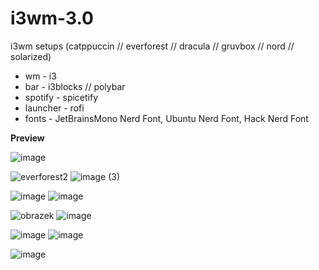# i3wm-3.0
i3wm setups (catppuccin // everforest // dracula // gruvbox // nord // solarized)
* wm - i3
* bar - i3blocks // polybar
* spotify - spicetify 
* launcher - rofi
* fonts - JetBrainsMono Nerd Font, Ubuntu Nerd Font, Hack Nerd Font

**Preview**

![image](https://github.com/krstfz/i3wm/assets/126676125/6b8cfbbc-b524-45ef-ade5-f76a90746004)

![everforest2](https://user-images.githubusercontent.com/126676125/235354947-ac0db0e8-f42d-4dd9-a276-a37e89c33877.png)
![image (3)](https://github.com/krstfz/i3wm/assets/126676125/fefb42cc-6932-4126-a772-887b1058fc3e)

![image](https://github.com/krstfz/i3wm/assets/126676125/cf450de7-45a0-4568-ae3e-2974cc845ad5)
![image](https://github.com/krstfz/i3wm/assets/126676125/9e2f6546-bc52-41cb-be43-e484ea204d44)

![obrazek](https://github.com/krstfz/i3wm/assets/126676125/3bdab415-a45f-4103-80bf-71ea2c168efb)
![image](https://github.com/user-attachments/assets/e34dda65-64f1-47e2-921c-8a84f8d78ef1)

![image](https://github.com/krstfz/i3wm/assets/126676125/199986e8-d15a-4de6-9f5b-391e20fc7c9a) 
![image](https://github.com/krstfz/i3wm/assets/126676125/5453a414-b961-4413-be98-82c0d7771022)

![image](https://github.com/krstfz/i3wm/assets/126676125/93c58a39-41fb-4fc6-a4f3-2d329e8771f3)



